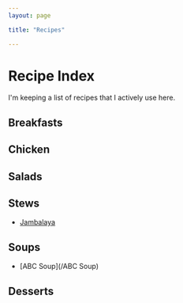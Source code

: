 ```yaml
---
layout: page

title: "Recipes"

---
```


# Recipe Index

I'm keeping a list of recipes that I actively use here.

## Breakfasts

## Chicken

## Salads

## Stews

* [Jambalaya](/jambalaya)

## Soups

* [ABC Soup](/ABC Soup)

## Desserts




